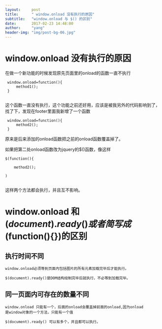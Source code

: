 ```yaml
---
layout:     post
title:      " window.onload 没有执行的原因"
subtitle:   "window.onload 与 $() 的区别"
date:       2017-02-23 14:48:00
author:     "yang"
header-img: "img/post-bg-06.jpg"
---
```

# window.onload 没有执行的原因

在做一个新功能的时候发现原先页面里的onload的函数一直不执行


```
 window.onload=function(){
     method1();
 }
 
```
这个函数一直没有执行，这个功能之前还好用，应该是被我另外的代码影响到了，找了下，发现在footer里面我新增了一个函数


```
 window.onload=function(){
     method2();
 }

```
原来是后来添加的onload函数把之前的onload函数覆盖掉了。

如果把第二处onload函数改为jquery的$()函数，像这样



```
$(function(){

    method2();
    
)


```
这样两个方法都会执行，并且互不影响。

# window.onload 和  $(document).ready()或者简写成$(function(){})的区别

## 执行时间不同
      
    window.onload必须等到页面内包括图片的所有元素加载完毕后才能执行。 
    
    $(document).ready()是DOM结构绘制完毕后就执行，不必等到加载完毕。
    
## 同一页面内可存在的数量不同

    window.onload 只能有一个，后面的onload会覆盖掉前面的onload,因为onload
    是window对象的一个方法，只能有一个值
    
    $(document).ready() 可以有多个，并且都可以执行。

